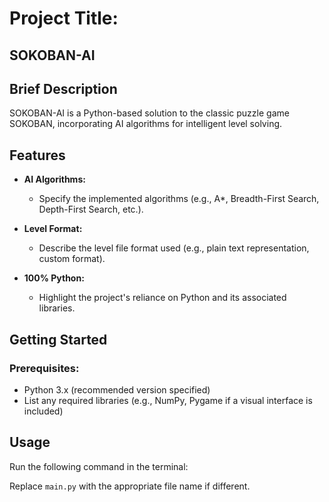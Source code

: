 # Project Title:

## SOKOBAN-AI

## Brief Description

SOKOBAN-AI is a Python-based solution to the classic puzzle game SOKOBAN, incorporating AI algorithms for intelligent level solving.

## Features

- **AI Algorithms:**
  - Specify the implemented algorithms (e.g., A*, Breadth-First Search, Depth-First Search, etc.).

- **Level Format:**
  - Describe the level file format used (e.g., plain text representation, custom format).

- **100% Python:**
  - Highlight the project's reliance on Python and its associated libraries.

## Getting Started

### Prerequisites:

- Python 3.x (recommended version specified)
- List any required libraries (e.g., NumPy, Pygame if a visual interface is included)

## Usage

Run the following command in the terminal:


Replace `main.py` with the appropriate file name if different.
